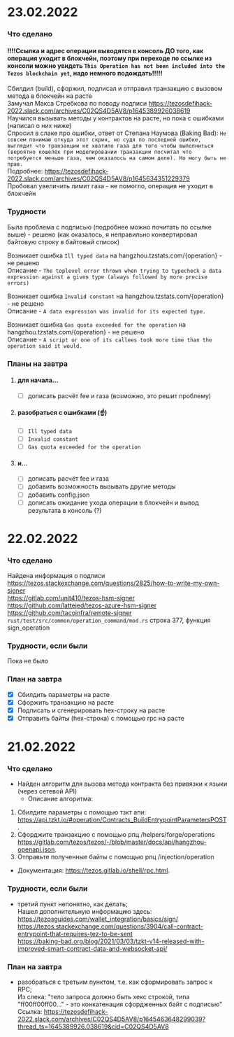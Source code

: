 # 23.02.2022  

### Что сделано  
#### !!!!**Ссылка и адрес операции выводятся в консоль ДО того, как операция уходит в блокчейн, поэтому при переходе по ссылке из консоли можно увидеть `This Operation has not been included into the Tezos blockchain yet`, надо немного подождать**!!!!!  
Сбилдил (build), сфоржил, подписал и отправил транзакцию с вызовом метода в блокчейн на расте  
Замучал Макса Стребкова по поводу подписи https://tezosdefihack-2022.slack.com/archives/C02QS4D5AV8/p1645389926038619  
Научился вызывать методы у контрактов на расте, но пока с ошибками (написал о них ниже)  
Спросил в слаке про ошибки, ответ от Степана Наумова (Baking Bad): `Не совсем понимаю откуда этот скрин, но судя по последней ошибке, выглядит что транзакции не хватило газа для того чтобы выполниться (вероятно кошелёк при моделировании транзакции посчитал что потребуется меньше газа, чем оказалось на самом деле). Но могу быть не прав.`  
Подробнее: https://tezosdefihack-2022.slack.com/archives/C02QS4D5AV8/p1645634351229379  
Пробовал увеличить лимит газа - не помогло, операция не уходит в блокчейн  
### Трудности  
Была проблема с подписью (подробнее можно почитать по ссылке выше) - решено (как оказалось, я неправильно конвертировал байтовую строку в байтовый список)  

Возникает ошибка `Ill typed data` на hangzhou.tzstats.com/{operation} - не решено  
Описание - `The toplevel error thrown when trying to typecheck a data expression against a given type (always followed by more precise errors)`  

Возникает ошибка `Invalid constant` на hangzhou.tzstats.com/{operation} - не решено  
Описание - `A data expression was invalid for its expected type.`  

Возникает ошибка `Gas quota exceeded for the operation` на hangzhou.tzstats.com/{operation} - не решено  
Описание - `A script or one of its callees took more time than the operation said it would.`  

### Планы на завтра  
1) #### для начала...  
    - [ ] дописать расчёт fee и газа (возможно, это решит проблему)  
2) #### разобраться с ошибками (☝️)  
    - [ ] `Ill typed data`  
    - [ ] `Invalid constant`  
    - [ ] `Gas quota exceeded for the operation`  
3) #### и...  
    - [ ] дописать расчёт fee и газа  
    - [ ] добавить возможность вызывать другие методы  
    - [ ] добавить config.json  
    - [ ] дописать ожидание ухода операции в блокчейн и вывод результата в консоль (?)  
  
# 22.02.2022    

### Что сделано  
Найдена информация о подписи  
https://tezos.stackexchange.com/questions/2825/how-to-write-my-own-signer  
https://gitlab.com/unit410/tezos-hsm-signer  
https://github.com/lattejed/tezos-azure-hsm-signer  
https://github.com/tacoinfra/remote-signer  
`rust/test/src/common/operation_command/mod.rs` строка 377, функция sign_operation  
### Трудности, если были  
Пока не было  
### План на завтра  
- [x] Сбилдить параметры на расте  
- [x] Сфоржить транзакцию на расте  
- [x] Подписать и сгенерировать hex-строку на расте  
- [x] Отправить байты (hex-строка) с помощью rpc на расте  

# 21.02.2022  

### Что сделано  
- Найден алгоритм для вызова метода контракта без привязки к языки (через сетевой API)    
  - Описание алгоритма:  
1) Сбилдите параметры с помощью тзкт апи: https://api.tzkt.io/#operation/Contracts_BuildEntrypointParametersPOST.  
2) Сфорджите транзакцию с помощью рпц /helpers/forge/operations https://gitlab.com/tezos/tezos/-/blob/master/docs/api/hangzhou-openapi.json.  
3) Отправьте полученные байты с помощью рпц /injection/operation  
  - Документация: https://tezos.gitlab.io/shell/rpc.html.  
  
### Трудности, если были
- третий пункт непонятно, как делать;  
Нашел дополнительную информацию здесь:  
https://tezosguides.com/wallet_integration/basics/sign/  
https://tezos.stackexchange.com/questions/3904/call-contract-entrypoint-that-requires-tez-to-be-sent  
https://baking-bad.org/blog/2021/03/03/tzkt-v14-released-with-improved-smart-contract-data-and-websocket-api/  
  
### План на завтра
- разобраться с третьим пунктом, т.е. как сформировать запрос к RPC;  
Из слека: "тело запроса должно быть хекс строкой, типа "ff00ff00ff00..." - это конкатенация сфордженных байт с подписью"
Ссылка: https://tezosdefihack-2022.slack.com/archives/C02QS4D5AV8/p1645463648299039?thread_ts=1645389926.038619&cid=C02QS4D5AV8  
